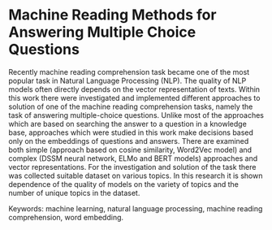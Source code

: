 # Machine Reading Methods for Answering Multiple Choice Questions

Recently machine reading comprehension task became one of the most popular task in Natural Language Processing (NLP). The quality of NLP models often directly depends on the vector representation of texts. Within this work there were investigated and implemented different approaches to solution of one of the machine reading comprehension tasks, namely the task of answering multiple-choice questions. Unlike most of the approaches which are based on searching the answer to a question in a knowledge base, approaches which were studied in this work make decisions based only on the embeddings of questions and answers. There are examined both simple (approach based on cosine similarity, Word2Vec model) and complex (DSSM neural network, ELMo and BERT models) approaches and vector representations. For the investigation and solution of the task there was collected suitable dataset on various topics. In this research it is shown dependence of the quality of models on the variety of topics and the number of unique topics in the dataset.

Keywords: machine learning, natural language processing, machine reading comprehension, word embedding.
